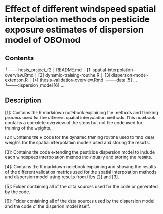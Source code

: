 # Effect of different windspeed spatial interpolation methods on pesticide exposure estimates of dispersion model of OBOmod

## Contents

└───thesis_project_f2
    │   README.md
    │   [1] spatial-interpolation-overview.Rmd
    │   [2] dynamic-training-routine.R
    │   [3] dispersion-model-extention.R
    │   [4] thesis-validation-overview.Rmd
    └───data [5]
            ...
    └───dispersion_model [6]
            ...

## Description

[1]: Contains the R markdown notebook explaining the methods and thinking process used for the different spatial interpolation methods. This notebook contains a complete overview of the steps but not the code used for training of the weights.

[2]: Contains the R code for the dynamic training routine used to find ideal weights for the spatial interpolation models used and storing the results. 

[3]: Contains the code extending the pesticide dispersion model to include each windspeed interpolation method individually and storing the results. 

[4]: Contains the R markdown notebook explaining and showing the results of the different validation metrics used for the spatial interpolation methods and dispersion model using results from files [2] and [3].

[5]: Folder containing all of the data sources used for the code or generated by the code.

[6]: Folder containing all of the data sources used by the dispersion model and the code of the disperion model itself. 